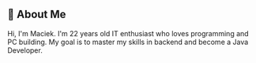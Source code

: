 ## 🚀 About Me
Hi, I'm Maciek. I'm 22 years old IT enthusiast who loves programming and PC building.
My goal is to master my skills in backend and become a Java Developer.
